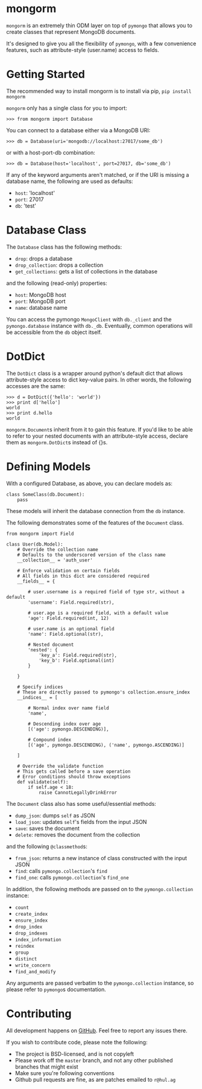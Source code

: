 # mongorm

`mongorm` is an extremely thin ODM layer on top of `pymongo` that allows you to create classes that represent MongoDB documents.

It's designed to give you all the flexibility of `pymongo`, with a few convenience features, such as attribute-style (user.name) access to fields.

# Getting Started

The recommended way to install mongorm is to install via pip, `pip install mongorm`

`mongorm` only has a single class for you to import:

```
>>> from mongorm import Database
```

You can connect to a database either via a MongoDB URI:

```
>>> db = Database(uri='mongodb://localhost:27017/some_db')
```

or with a host-port-db combination:

```
>>> db = Database(host='localhost', port=27017, db='some_db')
```

If any of the keyword arguments aren't matched, or if the URI is missing a database name, the following are used as defaults:

* `host`: 'localhost'
* `port`: 27017
* `db`: 'test'

# Database Class

The `Database` class has the following methods:

* `drop`: drops a database
* `drop_collection`: drops a collection
* `get_collections`: gets a list of collections in the database

and the following (read-only) properties:

* `host`: MongoDB host
* `port`: MongoDB port
* `name`: database name

You can access the pymongo `MongoClient` with `db._client` and the `pymongo.database` instance with `db._db`. Eventually, common operations will be accessible from the `db` object itself.

# DotDict

The `DotDict` class is a wrapper around python's default dict that allows attribute-style access to dict key-value pairs. In other words, the following accesses are the same:

```
>>> d = DotDict({'hello': 'world'})
>>> print d['hello']
world
>>> print d.hello
world
```

`mongorm.Document`s inherit from it to gain this feature. If you'd like to be able to refer to your nested documents with an attribute-style access, declare them as `mongorm.DotDict`s instead of {}s.

# Defining Models

With a configured Database, as above, you can declare models as:

```
class SomeClass(db.Document):
    pass
```

These models will inherit the database connection from the `db` instance.

The following demonstrates some of the features of the `Document` class.

```
from mongorm import Field

class User(db.Model):
	# Override the collection name
	# Defaults to the underscored version of the class name
	__collection__ = 'auth_user'

	# Enforce validation on certain fields
	# All fields in this dict are considered required
	__fields__ = {

		# user.username is a required field of type str, without a default
		'username': Field.required(str),

		# user.age is a required field, with a default value
		'age': Field.required(int, 12)

		# user.name is an optional field
		'name': Field.optional(str),

		# Nested document
		'nested': {
			'key_a': Field.required(str),
			'key_b': Field.optional(int)
		}

	}

	# Specify indices
	# These are directly passed to pymongo's collection.ensure_index
	__indices__ = [

		# Normal index over name field
		'name',

		# Descending index over age
		[('age': pymongo.DESCENDING)],

		# Compound index
		[('age', pymongo.DESCENDING), ('name', pymongo.ASCENDING)]

	]

	# Override the validate function
	# This gets called before a save operation
	# Error conditions should throw exceptions
	def validate(self):
		if self.age < 18:
			raise CannotLegallyDrinkError
```

The `Document` class also has some useful/essential methods:

* `dump_json`: dumps `self` as JSON
* `load_json`: updates `self`'s fields from the input JSON
* `save`: saves the document
* `delete`: removes the document from the collection

and the following `@classmethod`s:

* `from_json`: returns a new instance of class constructed with the input JSON
* `find`: calls `pymongo.collection`'s `find`
* `find_one`: calls `pymongo.collection`'s `find_one`

In addition, the following methods are passed on to the `pymongo.collection` instance:

* `count`
* `create_index`
* `ensure_index`
* `drop_index`
* `drop_indexes`
* `index_information`
* `reindex`
* `group`
* `distinct`
* `write_concern`
* `find_and_modify`

Any arguments are passed verbatim to the `pymongo.collection` instance, so please refer to `pymongo`s documentation.

# Contributing

All development happens on [GitHub](https://github.com/rahulg/mongorm). Feel free to report any issues there.

If you wish to contribute code, please note the following:

* The project is BSD-licensed, and is not copyleft
* Please work off the `master` branch, and not any other published branches that might exist
* Make sure you're following conventions
* Github pull requests are fine, as are patches emailed to `r@hul.ag`
